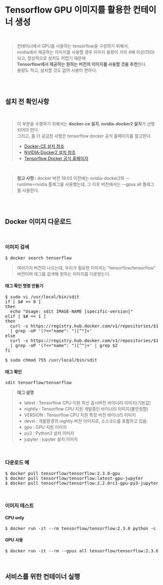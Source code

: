 # Tensorflow GPU 이미지를 활용한 컨테이너 생성
</br>

> 컨테이너에서 GPU를 사용하는 tensorflow을 구성하기 위해서,</br>
> nvidia에서 제공하는 이미지를 사용할 경우 이미지 용량이 거의 4배 이상(15G)되고, 정상적으로 설치도 어렵기 때문에</br>
> **Tensorflow에서 제공하는 원하는 버전의 이미지를 사용할 것을 추천**한다.</br>
> 용량도 적고, 설치할 것도 없어 사용이 편하다.

</br></br>

## 설치 전 확인사항
</br>

> 이 부분을 수행하기 위해서는 **docker-ce 설치**, **nvidia-docker2 설치**가 선행되어야 한다.</br>
> 그리고, 좀 더 궁금한 사항은 tensorflow docker 공식 홈페이지를 참고한다.
> - [Docker-CE 설치 참조](https://github.com/freemancho1/docker/blob/master/01.%20Docker%20%EC%84%A4%EC%B9%98%20%EB%B0%8F%20%ED%99%98%EA%B2%BD%EC%84%A4%EC%A0%95.md)
> - [NVIDIA-Docker2 설치 참조](https://github.com/freemancho1/docker/blob/master/03.%20NVIDIA-Docker%20%EC%84%A4%EC%B9%98.md)
> - [Tensorflow Docker 공식 홈페이지](https://www.tensorflow.org/install/docker?hl=ko)

</br>

> **참고 사항 :** docker 버전 19.03 이전에는 nvidia-docker2와 --runtime=nvidia 플래그를 사용했는데, 그 이후 버전에서는 --gpus all 플래그를 사용한다.

</br></br>


## Docker 이미지 다운로드
</br>

### 이미지 검색
<pre>$ docker search tensorflow</pre>
> 여러가지 버전이 나오는데, 우리가 필요한 이미지는 "tensorflow/tensorflow" 버전이며 태그를 검색해 원하는 이미지를 다운받는다.
#### 태그 확인 명령 만들기
<pre>$ sudo vi /usr/local/bin/sdit
if [ $# == 0 ]
then
  echo "Usage: sdit IMAGE-NAME [specific-version]"
elif [ $# == 1 ]
then
  curl -s https://registry.hub.docker.com/v1/repositories/$1/tags \
  | grep -oP '(?<="name": ")[^"]+' 
else
  curl -s https://registry.hub.docker.com/v1/repositories/$1/tags \
  | grep -oP '(?<="name": ")[^"]+' | grep $2
fi

$ sudo chmod 755 /usr/local/bin/sdit</pre>
#### 태그 확인
<pre>sdit tensorflow/tensorflow</pre>
> **태그 설명**
> - latest : Tensorflow CPU 지원 최신 출시버전 바이너리 이미지(기본값)
> - nightly : Tensorflow CPU 지원 개발중인 바이너리 이미지(불안정함)
> - VERSION : Tensorflow CPU 지원 특정 버전 바이너리 이미지
> - devel : 개발환경의 nightly 버전 이미지로, 소스코드를 포함하고 있음.
> - gpu : GPU 지원 이미지
> - py3 : Python3 설치 이미지
> - jupyter : jupyter 설치 이미지

</br>

### 다운로드 예
<pre>$ docker pull tensorflow/tensorflow:2.3.0-gpu
$ docker pull tensorflow/tensorflow:latest-gpu-jupyter
$ docker pull tensorflow/tensorflow:2.2.0rc1-gpu-py3-jupyter</pre>
</br>

### 이미지 테스트
#### CPU only
<pre>$ docker run -it --rm tensorflow/tensorflow:2.3.0 python -c "import tensorflow as tf; print(tf.__version__)"</pre>
#### GPU 사용
<pre>$ docker run -it --rm --gpus all tensorflow/tensorflow:2.3.0rc2-gpu-jupyter python -c "import tensorflow as tf; print(f'GPU devices available: {tf.test.gpu_device_name()}')"</pre>
</br>

## 서비스를 위한 컨테이너 실행
</br>



